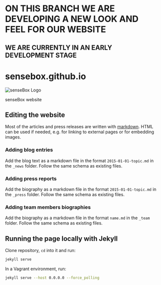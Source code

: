 # ON THIS BRANCH WE ARE DEVELOPING A NEW LOOK AND FEEL FOR OUR WEBSITE
## WE ARE CURRENTLY IN AN EARLY DEVELOPMENT STAGE

# sensebox.github.io

![senseBox Logo](https://raw.githubusercontent.com/sensebox/sensebox.github.io/master/images/logo.png "senseBox Logo")

senseBox website

## Editing the website

Most of the articles and press releases are written with [markdown](https://github.com/adam-p/markdown-here/wiki/Markdown-Cheatsheet). HTML can be used if needed, e.g. for linking to external pages or for embedding images.

### Adding blog entries

Add the blog text as a markdown file in the format `2015-01-01-topic.md` in the `_news` folder. Follow the same schema as existing files.

### Adding press reports

Add the biography as a markdown file in the format `2015-01-01-topic.md` in the `_press` folder. Follow the same schema as existing files.

### Adding team members biographies

Add the biography as a markdown file in the format `name.md` in the `_team` folder. Follow the same schema as existing files.

## Running the page locally with Jekyll

Clone repository, `cd` into it and run:

```bash
jekyll serve
```

In a Vagrant environment, run:

```bash
jekyll serve --host 0.0.0.0 --force_polling
```
